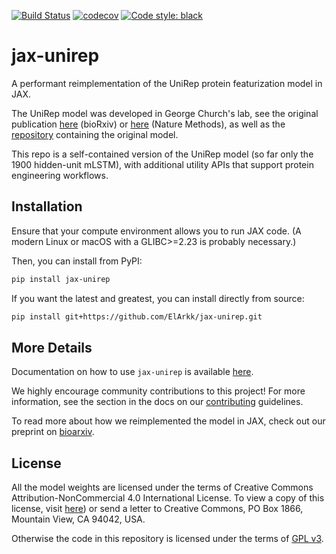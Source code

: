 [![Build Status](https://travis-ci.com/ElArkk/jax-unirep.svg?branch=master)](https://travis-ci.com/ElArkk/jax-unirep)
[![codecov](https://codecov.io/gh/ElArkk/jax-unirep/branch/master/graph/badge.svg)](https://codecov.io/gh/ElArkk/jax-unirep)
[![Code style: black](https://img.shields.io/badge/code%20style-black-000000.svg)](https://github.com/psf/black)

# jax-unirep

A performant reimplementation of the UniRep protein featurization model in JAX.

The UniRep model was developed in George Church's lab,
see the original publication
[here][arxiv] (bioRxiv) or [here][nature] (Nature Methods),
as well as the [repository][repo] containing the original model.

This repo is a self-contained version of the UniRep model
(so far only the 1900 hidden-unit mLSTM),
with additional utility APIs that support protein engineering workflows.

## Installation

Ensure that your compute environment allows you to run JAX code.
(A modern Linux or macOS with a GLIBC>=2.23 is probably necessary.)

Then, you can install from PyPI:

```bash
pip install jax-unirep
```

If you want the latest and greatest, you can install directly from source:

```bash
pip install git+https://github.com/ElArkk/jax-unirep.git
```

## More Details

Documentation on how to use `jax-unirep` is available [here][docs].

We highly encourage community contributions to this project!
For more information, see the section in the docs on our [contributing][cont] guidelines.

To read more about how we reimplemented the model in JAX,
check out our preprint
on [bioarxiv].

## License

All the model weights are licensed under the terms of
Creative Commons Attribution-NonCommercial 4.0 International License.
To view a copy of this license,
visit [here][cc])
or send a letter to Creative Commons, PO Box 1866, Mountain View, CA 94042, USA.

Otherwise the code in this repository
is licensed under the terms of [GPL v3][gpl3].

[arxiv]: https://www.biorxiv.org/content/10.1101/589333v1
[nature]: https://www.nature.com/articles/s41592-019-0598-1
[repo]: https://github.com/churchlab/UniRep
[ericmjl]: https://github.com/ericmjl
[fundl]: https://github.com/ericmjl/fundl
[gpl3]: https://www.gnu.org/licenses/gpl-3.0.html
[evotunefunc]: https://github.com/ElArkk/jax-unirep/blob/master/jax_unirep/evotuning.py#L421
[fitfunc]: https://github.com/ElArkk/jax-unirep/blob/master/jax_unirep/evotuning.py#L163
[examples]: https://github.com/ElArkk/jax-unirep/blob/master/examples
[stax]: https://jax.readthedocs.io/en/latest/jax.experimental.stax.html
[staxex]: https://github.com/google/jax/tree/master/examples
[docs]: https://elarkk.github.io/jax-unirep/
[cont]: https://elarkk.github.io/jax-unirep/contributing/
[it]: https://github.com/ElArkk/jax-unirep/issues
[bioarxiv]: https://www.biorxiv.org/content/10.1101/2020.05.11.088344v1
[cc]: http://creativecommons.org/licenses/by-nc/4.0/
